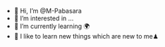 - 👋 Hi, I’m @M-Pabasara
- 👀 I’m interested in ...
- 🌱 I’m currently learning 🌍
- 🔴 I like to learn new things which are new to me♟
<!---
M-Pabasara/M-Pabasara is a ✨ special ✨ repository because its `README.md` (this file) appears on your GitHub profile.
You can click the Preview link to take a look at your changes.
--->
